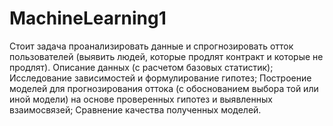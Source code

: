 # MachineLearning1
Cтоит задача проанализировать данные и спрогнозировать отток пользователей (выявить людей, которые продлят контракт и которые не продлят).
Описание данных (с расчетом базовых статистик);
Исследование зависимостей и формулирование гипотез;
Построение моделей для прогнозирования оттока (с обоснованием выбора той или иной модели) на основе проверенных гипотез и выявленных взаимосвязей;
Сравнение качества полученных моделей.
